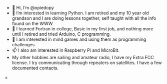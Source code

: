 - 👋 Hi, I’m @opiedopy
- 👀 I’m interested in learning Python.  I am retired and my 10 year old grandson and I are doing lessons together, self taught
with all the info found on the WWW
- 🌱 I learned Fortran in college, Basic in my first job, and nothing more until I retired and tried Arduino, C programming.
- 💞️ I am interested in mind games and using them as programming challenges.
- 📫 I also am interested in Raspberry Pi and MicroBit.
- My other hobbies are sailing and amateur radio, I have my Extra FCC license.  I try communicating through repeaters on satellites.
I have a few documented contacts.

<
